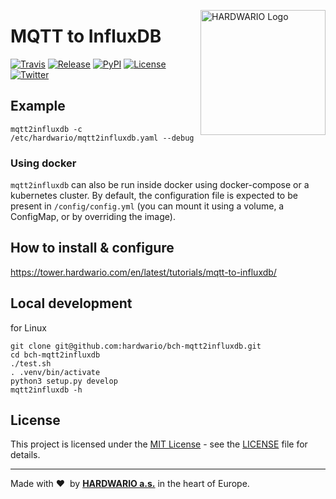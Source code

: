 <a href="https://www.hardwario.com/"><img src="https://www.hardwario.com/ci/assets/hw-logo.svg" width="200" alt="HARDWARIO Logo" align="right"></a>

# MQTT to InfluxDB

[![Travis](https://img.shields.io/travis/hardwario/bch-mqtt2influxdb/master.svg)](https://travis-ci.org/hardwario/bch-mqtt2influxdb)
[![Release](https://img.shields.io/github/release/hardwario/bch-mqtt2influxdb.svg)](https://github.com/hardwario/bch-mqtt2influxdb/releases)
[![PyPI](https://img.shields.io/pypi/v/mqtt2influxdb.svg)](https://pypi.org/project/mqtt2influxdb/)
[![License](https://img.shields.io/github/license/hardwario/bch-mqtt2influxdb.svg)](https://github.com/hardwario/bch-mqtt2influxdb/blob/master/LICENSE)
[![Twitter](https://img.shields.io/twitter/follow/hardwario_en.svg?style=social&label=Follow)](https://twitter.com/hardwario_en)


## Example

```
mqtt2influxdb -c /etc/hardwario/mqtt2influxdb.yaml --debug
```

### Using docker
`mqtt2influxdb` can also be run inside docker using docker-compose or a kubernetes cluster. By default, the configuration file is expected to be
present in `/config/config.yml` (you can mount it using a volume, a ConfigMap, or by overriding the image).

## How to install & configure

https://tower.hardwario.com/en/latest/tutorials/mqtt-to-influxdb/

## Local development

for Linux
```
git clone git@github.com:hardwario/bch-mqtt2influxdb.git
cd bch-mqtt2influxdb
./test.sh
. .venv/bin/activate
python3 setup.py develop
mqtt2influxdb -h
```

## License

This project is licensed under the [MIT License](https://opensource.org/licenses/MIT/) - see the [LICENSE](LICENSE) file for details.

---

Made with &#x2764;&nbsp; by [**HARDWARIO a.s.**](https://www.hardwario.com/) in the heart of Europe.
